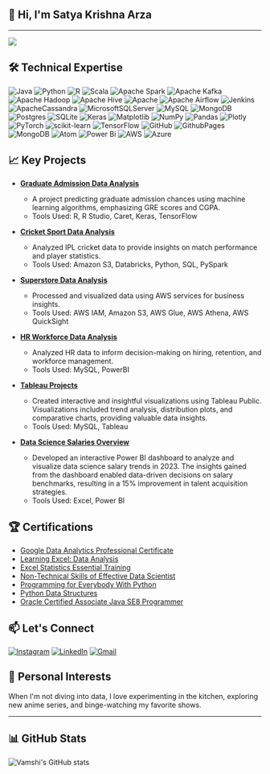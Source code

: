 ## 👋 Hi, I'm Satya Krishna Arza





---
[![](https://visitcount.itsvg.in/api?id=vamshi-arza&icon=5&color=6)](https://visitcount.itsvg.in)

<!-- Proudly created with GPRM ( https://gprm.itsvg.in ) -->



## 🛠️ Technical Expertise
![Java](https://img.shields.io/badge/java-%23ED8B00.svg?style=for-the-badge&logo=openjdk&logoColor=white) 
![Python](https://img.shields.io/badge/python-3670A0?style=for-the-badge&logo=python&logoColor=ffdd54) 
![R](https://img.shields.io/badge/r-%23276DC3.svg?style=for-the-badge&logo=r&logoColor=white) ![Scala](https://img.shields.io/badge/scala-%23DC322F.svg?style=for-the-badge&logo=scala&logoColor=white) ![Apache Spark](https://img.shields.io/badge/Apache%20Spark-FDEE21?style=for-the-badge&logo=apachespark&logoColor=black) ![Apache Kafka](https://img.shields.io/badge/Apache%20Kafka-000?style=for-the-badge&logo=apachekafka) ![Apache Hadoop](https://img.shields.io/badge/Apache%20Hadoop-66CCFF?style=for-the-badge&logo=apachehadoop&logoColor=black) ![Apache Hive](https://img.shields.io/badge/Apache%20Hive-FDEE21?style=for-the-badge&logo=apachehive&logoColor=black) ![Apache](https://img.shields.io/badge/apache-%23D42029.svg?style=for-the-badge&logo=apache&logoColor=white) ![Apache Airflow](https://img.shields.io/badge/Apache%20Airflow-017CEE?style=for-the-badge&logo=Apache%20Airflow&logoColor=white) ![Jenkins](https://img.shields.io/badge/jenkins-%232C5263.svg?style=for-the-badge&logo=jenkins&logoColor=white) ![ApacheCassandra](https://img.shields.io/badge/cassandra-%231287B1.svg?style=for-the-badge&logo=apache-cassandra&logoColor=white) ![MicrosoftSQLServer](https://img.shields.io/badge/Microsoft%20SQL%20Server-CC2927?style=for-the-badge&logo=microsoft%20sql%20server&logoColor=white) ![MySQL](https://img.shields.io/badge/mysql-4479A1.svg?style=for-the-badge&logo=mysql&logoColor=white) ![MongoDB](https://img.shields.io/badge/MongoDB-%234ea94b.svg?style=for-the-badge&logo=mongodb&logoColor=white) ![Postgres](https://img.shields.io/badge/postgres-%23316192.svg?style=for-the-badge&logo=postgresql&logoColor=white) ![SQLite](https://img.shields.io/badge/sqlite-%2307405e.svg?style=for-the-badge&logo=sqlite&logoColor=white) ![Keras](https://img.shields.io/badge/Keras-%23D00000.svg?style=for-the-badge&logo=Keras&logoColor=white) ![Matplotlib](https://img.shields.io/badge/Matplotlib-%23ffffff.svg?style=for-the-badge&logo=Matplotlib&logoColor=black) ![NumPy](https://img.shields.io/badge/numpy-%23013243.svg?style=for-the-badge&logo=numpy&logoColor=white) ![Pandas](https://img.shields.io/badge/pandas-%23150458.svg?style=for-the-badge&logo=pandas&logoColor=white) ![Plotly](https://img.shields.io/badge/Plotly-%233F4F75.svg?style=for-the-badge&logo=plotly&logoColor=white) ![PyTorch](https://img.shields.io/badge/PyTorch-%23EE4C2C.svg?style=for-the-badge&logo=PyTorch&logoColor=white) ![scikit-learn](https://img.shields.io/badge/scikit--learn-%23F7931E.svg?style=for-the-badge&logo=scikit-learn&logoColor=white) ![TensorFlow](https://img.shields.io/badge/TensorFlow-%23FF6F00.svg?style=for-the-badge&logo=TensorFlow&logoColor=white) ![GitHub](https://img.shields.io/badge/github-%23121011.svg?style=for-the-badge&logo=github&logoColor=white) ![GithubPages](https://img.shields.io/badge/github%20pages-121013?style=for-the-badge&logo=github&logoColor=white)  ![MongoDB](https://img.shields.io/badge/MongoDB-%234ea94b.svg?style=for-the-badge&logo=mongodb&logoColor=white)
![Atom](https://img.shields.io/badge/Atom-%2366595C.svg?style=for-the-badge&logo=atom&logoColor=white)
![Power Bi](https://img.shields.io/badge/power_bi-F2C811?style=for-the-badge&logo=powerbi&logoColor=black)
![AWS](https://img.shields.io/badge/AWS-%23FF9900.svg?style=for-the-badge&logo=amazon-aws&logoColor=white)
![Azure](https://img.shields.io/badge/azure-%230072C6.svg?style=for-the-badge&logo=microsoftazure&logoColor=white)

## 📈 Key Projects
- **[Graduate Admission Data Analysis](https://github.com/vamshi-arza/Graduate-admissiondata-RStudio-MachineLearning)**
  - A project predicting graduate admission chances using machine learning algorithms, emphasizing GRE scores and CGPA.
  - Tools Used: R, R Studio, Caret, Keras, TensorFlow

- **[Cricket Sport Data Analysis](https://github.com/vamshi-arza/CricketSport-Data_Analysis-AWS-Python-PySpark)**
  - Analyzed IPL cricket data to provide insights on match performance and player statistics.
  - Tools Used: Amazon S3, Databricks, Python, SQL, PySpark

- **[Superstore Data Analysis](https://github.com/vamshi-arza/Store_Data_Analysis-AWS-Qucksight-S3-Athena)**
  - Processed and visualized data using AWS services for business insights.
  - Tools Used: AWS IAM, Amazon S3, AWS Glue, AWS Athena, AWS QuickSight

- **[HR Workforce Data Analysis](https://github.com/vamshi-arza/HR-Workforce-MySQL-PowerBI)**
  - Analyzed HR data to inform decision-making on hiring, retention, and workforce management.
  - Tools Used: MySQL, PowerBI

- **[Tableau Projects](https://public.tableau.com/app/profile/satya.sai.vamshi.krishna.arza/vizzes)**
  - Created interactive and insightful visualizations using Tableau Public. Visualizations included trend analysis, distribution plots, and comparative charts, providing valuable data insights.
  - Tools Used: MySQL, Tableau
 
- **[Data Science Salaries Overview](https://github.com/vamshi-arza/data_science_salaries_2023_powerbi_dashboard)**
  - Developed an interactive Power BI dashboard to analyze and visualize data science salary trends in 2023. The insights gained from the dashboard enabled data-driven decisions on salary benchmarks, resulting in a 15% improvement in talent acquisition strategies.
  - Tools Used: Excel, Power BI
 
## 🏆 Certifications
- [Google Data Analytics Professional Certificate](https://github.com/vamshi-arza/personal/blob/main/certifications/Google%20Data%20Analytics%20PRO%20Cert.pdf)
- [Learning Excel: Data Analysis](https://github.com/vamshi-arza/personal/blob/main/certifications/CertificateOfCompletion_Learning%20Excel%20Data%20Analysis.pdf)
- [Excel Statistics Essential Training](https://github.com/vamshi-arza/personal/blob/main/certifications/CertificateOfCompletion_Excel%20Statistics%20Essential%20Training%201.pdf)
- [Non-Technical Skills of Effective Data Scientist](https://github.com/vamshi-arza/personal/blob/main/certifications/CertificateOfCompletion_The%20NonTechnical%20Skills%20of%20Effective%20Data%20Scientists%20(2).pdf)
- [Programming for Everybody With Python](https://github.com/vamshi-arza/personal/blob/main/certifications/Coursera%20python%20begin.pdf)
- [Python Data Structures](https://github.com/vamshi-arza/personal/blob/main/certifications/Coursera%20python%20data%20structures.pdf)
- [Oracle Certified Associate Java SE8 Programmer](https://github.com/vamshi-arza/personal/blob/main/certifications/eCertificate%20(2).pdf)

## 📫 Let's Connect
[![Instagram](https://img.shields.io/badge/Instagram-%23E4405F.svg?logo=Instagram&logoColor=white)](https://www.instagram.com/vamshi_arza/) [![LinkedIn](https://img.shields.io/badge/LinkedIn-%230077B5.svg?logo=linkedin&logoColor=white)](https://www.linkedin.com/in/vamshi-krishna-arza-780b90b8/) [![Gmail](https://img.shields.io/badge/Gmail-D14836?style=for-the-badge&logo=gmail&logoColor=white)](mailto:arzavamshikrishna@gmail.com)

## 🎯 Personal Interests
When I'm not diving into data, I love experimenting in the kitchen, exploring new anime series, and binge-watching my favorite shows.

---

## 📊 GitHub Stats

![Vamshi's GitHub stats](https://github-readme-stats.vercel.app/api?username=vamshi-arza&show_icons=true&theme=merko)
